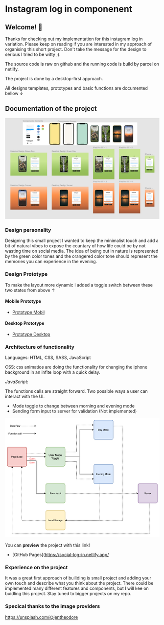 # Instagram log in componenent

## Welcome! 👋

Thanks for checking out my implementation for this instagram log in variation.
Please keep on reading if you are interested in my approach of organising this short project.
Don't take the message for the design to serious I tried to be witty ;).

The source code is raw on github and the running code is build by parcel on netlify.

The project is done by a desktop-first approach.

All designs templates, prototypes and basic functions are documented bellow &#8595;

## Documentation of the project

![Overview of Design template](./Instagram_Login_Designs/Design_Layout.png "Design Layout")

### Design personality

Designing this small project I wanted to keep the minimalist touch and add a bit of natural vibes to expose the countary of how life could be by not wasting time on social media. The idea of being out in nature is represented by the green color tones and the orangered color tone should represent the memories you can experience in the evening.

### Design Prototype

To make the layout more dynamic I added a toggle switch between these two states from above &#8593;

#### Mobile Prototype

- [Prototype Mobil](./Instagram_Login_Designs/Prototypes/iphone_prototype_SparkVideo_Low.gif)

#### Desktop Prototype

- [Prototype Desktop](./Instagram_Login_Designs/Prototypes/desktop_prototype_SparkVideo_Medium.gif)

### Architecture of functionality

Languages: HTML, CSS, SASS, JavaScript

CSS: css animatios are doing the functionality for changing the iphone background in an infite loop with a quick delay.

_JavaScript_:

The functions calls are straight forward. Two possible ways a user can interact with the UI.

- Mode toggle to change between morning and evening mode
- Sending form input to server for validation (Not implemented)

![Flowchart](./Functionality/Flow_Chart_Insta.png "Flow Chart")

You can **preview** the project with this link!

- [GitHub Pages](https://social-log-in.netlify.app/

### Experience on the project

It was a great first approach of builiding is small project and adding your own touch and describe what you think about the project. There could be implemented many different features and components, but I will kee on buidling this project. Stay tuned to bigger projects on my repo.

### Specical thanks to the image providers

https://unsplash.com/@jentheodore
